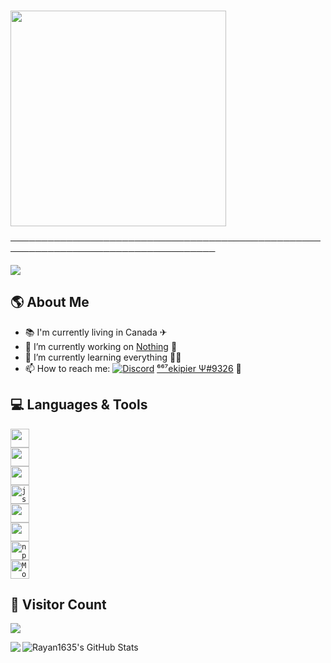 ### <a href="https://github.com/Rayan1635">
<img align="center" src="https://media.giphy.com/media/23mXmFnyBpd706Gx9O/giphy.gif" width="345px">
<a>

───────────────────────────────────────────────────────────────────────────────────

<a href="https://github.com/Rayan1635">
<img align="center" src="https://readme-typing-svg.herokuapp.com?color=%2300D5B2&lines=Hey+!+I'm+Rayan1635.+%F0%9F%9A%80;Also+known+as+%E2%81%B6%E2%81%B6%E2%81%B7ekipier.+%F0%9F%8F%B4%E2%80%8D%E2%98%A0%EF%B8%8F">
<a>

## 🌎 **About Me**

- 📚 I'm currently living in Canada ✈
- 🔭 I’m currently working on [Nothing](https://www.google.com) 🤖
- 🌱 I’m currently learning everything 🐱‍👤
- 📫 How to reach me:
[![Discord](https://img.shields.io/badge/discord-9cf.svg?&?style=social&logo=discord&logoColor=black)](https://discord.com/users/790408187563999292/) 
[⁶⁶⁷ekipier Ψ#9326](https://discord.c99.nl/widget/theme-3/790408187563999292.png) 🔌
 
## 💻 **Languages & Tools**

<code><img height="30" src="https://img.shields.io/badge/-C++-21B500?style=flat&logo=C++&logoColor=white" /></code>  
<code><img height="30" src="https://img.shields.io/badge/-C%20Sharp-blueviolet?style=flat&logo=c%20sharp&logoColor=white" /></code>  
<code><img height="30" src="https://img.shields.io/badge/-Python-blue?style=flat&logo=python&logoColor=white" /></code>  
<code><img alt="js" height="30" src="https://img.shields.io/badge/-Javascript-yellow?style=flat&logo=javascript&logoColor=white" /></code>  
<code><img height="30" src="https://img.shields.io/badge/-Node.js-43853d?style=flat&logo=Node.js&logoColor=white" /></code>  
<code><img height="30" src="https://img.shields.io/badge/-Heroku-430098?style=flat&logo=heroku&logoColor=white" /></code>  
<code><img alt="npm" height="30" src="https://img.shields.io/badge/-npm-CB3837?style=flat&logo=npm&logoColor=white" /></code>  
<code><img alt="MongoDB" height="30" src="https://img.shields.io/badge/-MongoDB-13aa52?style=flat&logo=mongodb&logoColor=white" /></code>  
 
## 🎈 **Visitor Count**
 
<a href="https://github.com/Rayan1635">
 <p align="">
  <img src="https://profile-counter.glitch.me/Rayan1635/count.svg" />
 <p>
</a>
 
 <a href="https://github.com/Rayan1635">
  <img align="left" src="https://github-readme-stats.vercel.app/api/top-langs/?username=Rayan1635&theme=light&hide_langs_below=1" />
</a>
<a href="https://github.com/Rayan1635">
 <img align="left" src="https://github-readme-stats.vercel.app/api?username=Rayan1635&show_icons=true&theme=light&line_height=27" alt="Rayan1635's GitHub Stats" />
</a>

